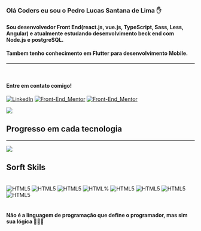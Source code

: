 ### Olá Coders eu sou o Pedro Lucas Santana de Lima ✋
#### Sou desenvolvedor Front End(react.js, vue.js, TypeScript, Sass, Less, Angular) e atualmente estudando desenvolvimento beck end com Node.js e postgreSQL.
#### Tambem tenho conhecimento em Flutter para desenvolvimento Mobile.

 
<hr/><br>


#### Entre em contato comigo!

[![LinkedIn](https://img.shields.io/badge/LinkedIn-0077B5?style=for-the-badge&logo=linkedin&logoColor=white)](https://www.linkedin.com/in/pedro-lucas-a792bb231/)
[![Front-End_Mentor](https://img.shields.io/badge/dev.to-0A0A0A?style=for-the-badge&logo=devdotto&logoColor=white)](https://www.frontendmentor.io/profile/PEDROLDLIM)
[![Front-End_Mentor](https://img.shields.io/badge/Gmail-D14836?style=for-the-badge&logo=gmail&logoColor=white)](https://mail.google.com/mail/u/0/#inbox?compose=CllgCKCHVNBhvMDDbjfqdKjkQTDHZHshwpjrMPtQDllNRMSsQBRtgVmnGXLbktGDkCSSlCpSPVq)

![](https://github-readme-stats.vercel.app/api?username=pedroldlima&theme=nord&hide_border=false&include_all_commits=true&count_private=false)<br/>



## Progresso em cada tecnologia
<hr>


![](https://github-readme-stats.vercel.app/api/top-langs/?username=pedroldlima&theme=nord&hide_border=false&include_all_commits=true&count_private=false&layout=compact)

## Sorft Skils

<div style="display: inline_block"><br/>
<img align="center" alt="HTML5" src="https://img.shields.io/badge/HTML5-E34F26?style=for-the-badge&logo=html5&logoColor=white" />
<img align="center" alt="HTML5" src="https://img.shields.io/badge/CSS3-1572B6?style=for-the-badge&logo=css3&logoColor=white" />
<img align="center" alt="HTML5" src="https://img.shields.io/badge/JavaScript-323330?style=for-the-badge&logo=javascript&logoColor=F7DF1E" />
<img align="center" alt="HTML%" src="https://img.shields.io/badge/postgres-0e0b29?style=for-the-badge&logo=postgresql&labelColor=0e0b29" />
<img align="center" alt="HTML5" src="https://img.shields.io/badge/Node.js-43853D?style=for-the-badge&logo=node.js&logoColor=white" />
<img align="center" alt="HTML5" src="https://img.shields.io/badge/TypeScript-007ACC?style=for-the-badge&logo=typescript&logoColor=white" />
<img align="center" alt="HTML5" src="https://img.shields.io/badge/React-20232A?style=for-the-badge&logo=react&logoColor=61DAFB" />
<img align="center" alt="HTML5" src="https://img.shields.io/badge/Vue.js-35495E?style=for-the-badge&logo=vue.js&logoColor=4FC08D" />
</div><br>

#### Não é a linguagem de programação que define o programador, mas sim sua lógica 🌿👨‍💻
<br>
